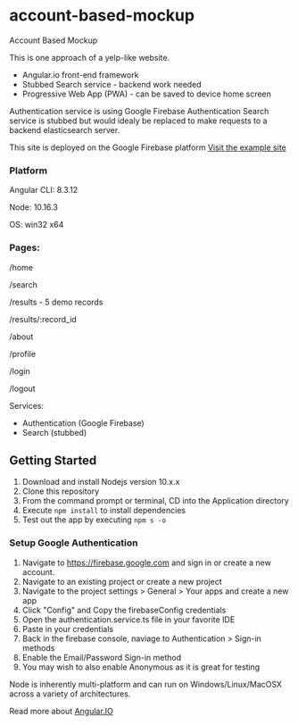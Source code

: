 # account-based-mockup
Account Based Mockup

This is one approach of a yelp-like website.
* Angular.io front-end framework
* Stubbed Search service - backend work needed
* Progressive Web App (PWA) - can be saved to device home screen

Authentication service is using Google Firebase Authentication
Search service is stubbed but would idealy be replaced to make requests to a backend elasticsearch server.

This site is deployed on the Google Firebase platform
[Visit the example site](https://account-based-mockup.firebaseapp.com/)

### Platform
Angular CLI: 8.3.12

Node: 10.16.3

OS: win32 x64

### Pages:
  /home
  
  /search
  
  /results - 5 demo records
  
  /results/:record_id
  
  /about
  
  /profile
  
  /login
  
  /logout
  

Services:
* Authentication (Google Firebase)
* Search (stubbed)

## Getting Started
1. Download and install Nodejs version 10.x.x
2. Clone this repository
3. From the command prompt or terminal, CD into the Application directory
4. Execute `npm install` to install dependencies
5. Test out the app by executing `npm s -o`

### Setup Google Authentication
1. Navigate to https://firebase.google.com and sign in or create a new account.
2. Navigate to an existing project or create a new project
3. Navigate to the project settings > General > Your apps and create a new app
4. Click "Config" and Copy the firebaseConfig credentials
5. Open the authentication.service.ts file in your favorite IDE
6. Paste in your credentials
7. Back in the firebase console, naviage to Authentication > Sign-in methods
8. Enable the Email/Password Sign-in method
9. You may wish to also enable Anonymous as it is great for testing

Node is inherently multi-platform and can run on Windows/Linux/MacOSX across a variety of architectures.

Read more about [Angular.IO](https://angular.io)